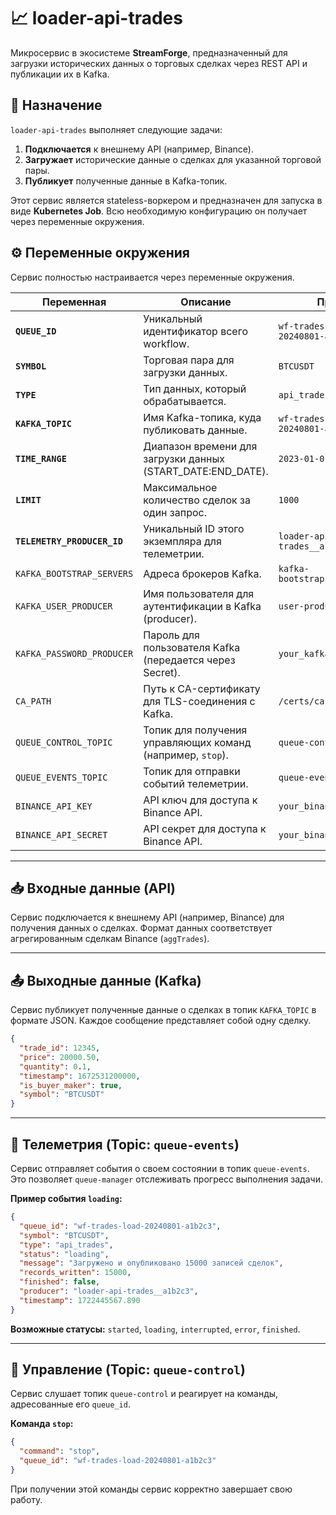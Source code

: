 # 📈 loader-api-trades

Микросервис в экосистеме **StreamForge**, предназначенный для загрузки исторических данных о торговых сделках через REST API и публикации их в Kafka.

## 🎯 Назначение

`loader-api-trades` выполняет следующие задачи:

1.  **Подключается** к внешнему API (например, Binance).
2.  **Загружает** исторические данные о сделках для указанной торговой пары.
3.  **Публикует** полученные данные в Kafka-топик.

Этот сервис является stateless-воркером и предназначен для запуска в виде **Kubernetes Job**. Всю необходимую конфигурацию он получает через переменные окружения.

## ⚙️ Переменные окружения

Сервис полностью настраивается через переменные окружения.

| Переменная                 | Описание                                                              | Пример                                           |
| -------------------------- | --------------------------------------------------------------------- | ------------------------------------------------ |
| **`QUEUE_ID`**             | Уникальный идентификатор всего workflow.                              | `wf-trades-load-20240801-a1b2c3`                  |
| **`SYMBOL`**               | Торговая пара для загрузки данных.                                    | `BTCUSDT`                                        |
| **`TYPE`**                 | Тип данных, который обрабатывается.                                   | `api_trades`                                     |
| **`KAFKA_TOPIC`**          | Имя Kafka-топика, куда публиковать данные.                             | `wf-trades-load-20240801-a1b2c3-data`            |
| **`TIME_RANGE`**           | Диапазон времени для загрузки данных (START_DATE:END_DATE).           | `2023-01-01:2023-01-02`                          |
| **`LIMIT`**                | Максимальное количество сделок за один запрос.                        | `1000`                                           |
| **`TELEMETRY_PRODUCER_ID`**| Уникальный ID этого экземпляра для телеметрии.                        | `loader-api-trades__a1b2c3`                      |
| `KAFKA_BOOTSTRAP_SERVERS`  | Адреса брокеров Kafka.                                                | `kafka-bootstrap.kafka:9093`                     |
| `KAFKA_USER_PRODUCER`      | Имя пользователя для аутентификации в Kafka (producer).               | `user-producer-tls`                              |
| `KAFKA_PASSWORD_PRODUCER`  | Пароль для пользователя Kafka (передается через Secret).              | `your_kafka_password`                            |
| `CA_PATH`                  | Путь к CA-сертификату для TLS-соединения с Kafka.                     | `/certs/ca.crt`                                  |
| `QUEUE_CONTROL_TOPIC`      | Топик для получения управляющих команд (например, `stop`).            | `queue-control`                                  |
| `QUEUE_EVENTS_TOPIC`       | Топик для отправки событий телеметрии.                                | `queue-events`                                   |
| `BINANCE_API_KEY`          | API ключ для доступа к Binance API.                                   | `your_binance_api_key`                           |
| `BINANCE_API_SECRET`       | API секрет для доступа к Binance API.                                 | `your_binance_api_secret`                        |

---

## 📥 Входные данные (API)

Сервис подключается к внешнему API (например, Binance) для получения данных о сделках. Формат данных соответствует агрегированным сделкам Binance (`aggTrades`).

---

## 📤 Выходные данные (Kafka)

Сервис публикует полученные данные о сделках в топик `KAFKA_TOPIC` в формате JSON. Каждое сообщение представляет собой одну сделку.

```json
{
  "trade_id": 12345,
  "price": 20000.50,
  "quantity": 0.1,
  "timestamp": 1672531200000,
  "is_buyer_maker": true,
  "symbol": "BTCUSDT"
}
```

---

## 📡 Телеметрия (Topic: `queue-events`)

Сервис отправляет события о своем состоянии в топик `queue-events`. Это позволяет `queue-manager` отслеживать прогресс выполнения задачи.

**Пример события `loading`:**

```json
{
  "queue_id": "wf-trades-load-20240801-a1b2c3",
  "symbol": "BTCUSDT",
  "type": "api_trades",
  "status": "loading",
  "message": "Загружено и опубликовано 15000 записей сделок",
  "records_written": 15000,
  "finished": false,
  "producer": "loader-api-trades__a1b2c3",
  "timestamp": 1722445567.890
}
```

**Возможные статусы:** `started`, `loading`, `interrupted`, `error`, `finished`.

---

## 🔄 Управление (Topic: `queue-control`)

Сервис слушает топик `queue-control` и реагирует на команды, адресованные его `queue_id`.

**Команда `stop`:**

```json
{
  "command": "stop",
  "queue_id": "wf-trades-load-20240801-a1b2c3"
}
```

При получении этой команды сервис корректно завершает свою работу.
